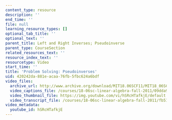 ```yaml
---
content_type: resource
description: ''
end_time: ''
file: null
learning_resource_types: []
optional_tab_title: ''
optional_text: ''
parent_title: Left and Right Inverses; Pseudoinverse
parent_type: CourseSection
related_resources_text: ''
resource_index_text: ''
resourcetype: Video
start_time: ''
title: 'Problem Solving: Pseudoinverses'
uid: 420242da-881e-acaa-76fb-5fbc624a6bdf
video_files:
  archive_url: http://www.archive.org/download/MIT18.06SCF11/MIT18_06SC_110714_D1_300k.mp4
  video_captions_file: /courses/18-06sc-linear-algebra-fall-2011/09dda98b4e04571ea7325d5e851513bf_hSRcHTafkjE.vtt
  video_thumbnail_file: https://img.youtube.com/vi/hSRcHTafkjE/default.jpg
  video_transcript_file: /courses/18-06sc-linear-algebra-fall-2011/fb51b340570267316fcc14d0d3a07777_hSRcHTafkjE.pdf
video_metadata:
  youtube_id: hSRcHTafkjE
---
```

